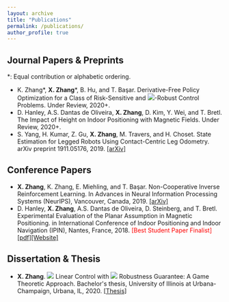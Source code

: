 ```yaml
---
layout: archive
title: "Publications"
permalink: /publications/
author_profile: true
---
```


Journal Papers & Preprints
------
\*: Equal contribution or alphabetic ordering.
* K. Zhang\*, **X. Zhang**\*, B. Hu, and T. Başar. Derivative-Free Policy Optimization for a Class of Risk-Sensitive and <img src="https://render.githubusercontent.com/render/math?math=H_{\infty}">-Robust Control Problems. Under Review, 2020+.
* D. Hanley, A.S. Dantas de Oliveira, **X. Zhang**, D. Kim, Y. Wei, and T. Bretl. The Impact of Height on Indoor
Positioning with Magnetic Fields. Under Review, 2020+.
* S. Yang, H. Kumar, Z. Gu, **X. Zhang**, M. Travers, and H. Choset. State Estimation for Legged Robots Using Contact-Centric Leg Odometry. arXiv preprint 1911.05176, 2019. [[arXiv]](https://arxiv.org/abs/1911.05176)


Conference Papers
------
* **X. Zhang**, K. Zhang, E. Miehling, and T. Başar. Non-Cooperative Inverse Reinforcement Learning.  In Advances in Neural Information Processing Systems (NeurIPS), Vancouver, Canada, 2019. [[arXiv]](https://arxiv.org/abs/1911.04220)
* D. Hanley, **X. Zhang**, A.S. Dantas de Oliveira, D. Steinberg, and T. Bretl. Experimental Evaluation of the Planar Assumption in Magnetic Positioning. in International Conference of Indoor Positioning and Indoor Navigation (IPIN), Nantes, France, 2018. <span style="color:red">[Best Student Paper Finalist]</span> [[pdf]](../_publications/IPIN2018.pdf)[[Website]](http://bretl.csl.illinois.edu/indoor-magnetic-positioning)


Dissertation & Thesis
------
* **X. Zhang**. <img src="https://render.githubusercontent.com/render/math?math=H_{2}"> Linear Control with <img src="https://render.githubusercontent.com/render/math?math=H_{\infty}"> Robustness Guarantee: A Game Theoretic Approach. Bachelor's thesis, University of Illinois at Urbana-Champaign, Urbana, IL, 2020. [[Thesis]](../_publications/Xiangyuan_thesis_final.pdf)